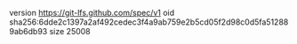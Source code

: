 version https://git-lfs.github.com/spec/v1
oid sha256:6dde2c1397a2af492cedec3f4a9ab759e2b5cd05f2d98c0d5fa512889ab6db93
size 25008
